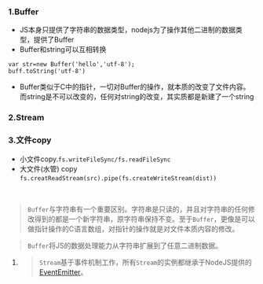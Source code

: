 ### 1.Buffer
* JS本身只提供了字符串的数据类型，nodejs为了操作其他二进制的数据类型，提供了Buffer
* Buffer和string可以互相转换
```
var str=new Buffer('hello','utf-8');
buff.toString('utf-8')
```
* Buffer类似于C中的指针，一切对Buffer的操作，就本质的改变了文件内容。而string是不可以改变的，任何对string的改变，其实质都是新建了一个string
### 2.Stream
### 3.文件copy 
* 小文件copy.`fs.writeFileSync/fs.readFileSync`
* 大文件(水管)
  copy `fs.creatReadStream(src).pipe(fs.createWriteStream(dist))`


​
 >`Buffer`与字符串有一个重要区别。字符串是只读的，并且对字符串的任何修改得到的都是一个新字符串，原字符串保持不变。至于`Buffer`，更像是可以做指针操作的C语言数组，对指针的操作就是对文件本质内容的修改。



>`Buffer`将JS的数据处理能力从字符串扩展到了任意二进制数据。

1. > `Stream`基于事件机制工作，所有`Stream`的实例都继承于NodeJS提供的[EventEmitter](http://nodejs.org/api/events.html)。
